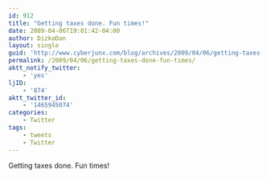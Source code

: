 ```yaml
---
id: 912
title: "Getting taxes done. Fun times!"
date: 2009-04-06T19:01:42-04:00
author: DizkoDan
layout: single
guid: 'http://www.cyberjunx.com/blog/archives/2009/04/06/getting-taxes-done-fun-times/'
permalink: /2009/04/06/getting-taxes-done-fun-times/
aktt_notify_twitter:
    - 'yes'
ljID:
    - '874'
aktt_twitter_id:
    - '1465945074'
categories:
    - Twitter
tags:
    - tweets
    - Twitter
---
```


Getting taxes done. Fun times!